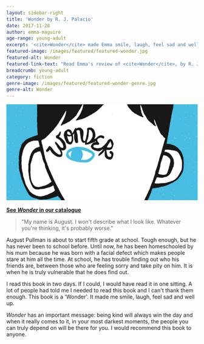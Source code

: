 ```yaml
---
layout: sidebar-right
title: 'Wonder by R. J. Palacio'
date: 2017-11-28
author: emma-maguire
age-range: young-adult
excerpt: '<cite>Wonder</cite> made Emma smile, laugh, feel sad and well up with tears.'
featured-image: /images/featured/featured-wonder.jpg
featured-alt: Wonder
featured-link-text: "Read Emma's review of <cite>Wonder</cite>, by R. J. Palacio."
breadcrumb: young-adult
category: fiction
genre-image: /images/featured/featured-wonder-genre.jpg
genre-alt: Wonder
---
```


![Wonder](/images/featured/featured-wonder.jpg)

**[See <cite>Wonder</cite> in our catalogue](https://suffolk.spydus.co.uk/cgi-bin/spydus.exe/ENQ/OPAC/BIBENQ?BRN=1275125)**

> "My name is August. I won't describe what I look like. Whatever you're thinking, it's probably worse."

August Pullman is about to start fifth grade at school. Tough enough, but he has never been to school before. Until now, he has been homeschooled by his mum because he was born with a facial defect which makes people stare at him all the time. At school, he has trouble finding out who his friends are, between those who are feeling sorry and take pity on him. It is when he is truly vulnerable that he does find out.

I read this book in two days. If I could, I would have read it in one sitting. A lot of people had told me I needed to read this book and I can't thank them enough. This book is a 'Wonder'. It made me smile, laugh, feel sad and well up.

<cite>Wonder</cite> has an important message: being kind will always win the day and when it really comes to it, in your most darkest moments, the people you can truly depend on will be there for you. I would recommend this book to anyone.
